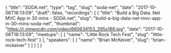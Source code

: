 {
  "title": "SODA.net",
  "type": "tag",
  "slug": "soda-net",
  "date": "2017-10-06T16:13:09",
  "draft": false,
  "recordings": [
    {
      "title": "Build a Big Data .Net MVC App in 30 mins - SODA.net",
      "slug": "build-a-big-data-net-mvc-app-in-30-mins-soda-net",
      "thumbnail": "https://i.vimeocdn.com/video/660634153_295x166.jpg",
      "date": "2017-10-06T16:13:09",
      "meetups": [
        {
          "name": "Little Rock Tech Fest",
          "slug": "little-rock-tech-fest"
        }
      ],
      "speakers": [
        {
          "name": "Brian McKeiver",
          "slug": "brian-mckeiver"
        }
      ]
    }
  ]
}